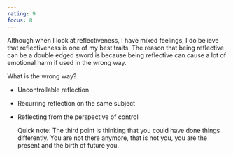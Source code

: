 ```yaml
---
rating: 9
focus: 8
---
```


Although when I look at reflectiveness, I have mixed feelings, I do believe that reflectiveness is one of my best traits. The reason that being reflective can be a double edged sword is because being reflective can cause a lot of emotional harm if used in the wrong way.

What is the wrong way?
- Uncontrollable reflection
- Recurring reflection on the same subject
- Reflecting from the perspective of control

	Quick note: The third point is thinking that you could have done things differently. You are not there anymore, that is not you, you are the present and the birth of future you.
